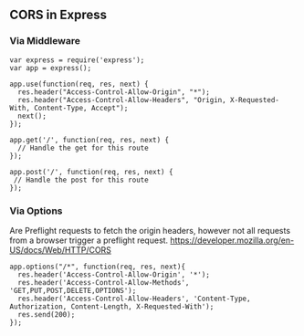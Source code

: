 ## CORS in Express

### Via Middleware

```
var express = require('express');
var app = express();

app.use(function(req, res, next) {
  res.header("Access-Control-Allow-Origin", "*");
  res.header("Access-Control-Allow-Headers", "Origin, X-Requested-With, Content-Type, Accept");
  next();
});

app.get('/', function(req, res, next) {
  // Handle the get for this route
});

app.post('/', function(req, res, next) {
 // Handle the post for this route
});
```

### Via Options
Are Preflight requests to fetch the origin headers, however not all requests from a browser trigger a preflight request.
https://developer.mozilla.org/en-US/docs/Web/HTTP/CORS
```
app.options("/*", function(req, res, next){
  res.header('Access-Control-Allow-Origin', '*');
  res.header('Access-Control-Allow-Methods', 'GET,PUT,POST,DELETE,OPTIONS');
  res.header('Access-Control-Allow-Headers', 'Content-Type, Authorization, Content-Length, X-Requested-With');
  res.send(200);
});
```
